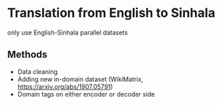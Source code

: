 # Translation from English to Sinhala
only use English-Sinhala parallel datasets
## Methods
* Data cleaning
* Adding new in-domain dataset (WikiMatrix, https://arxiv.org/abs/1907.05791)
* Domain tags on either encoder or decoder side
